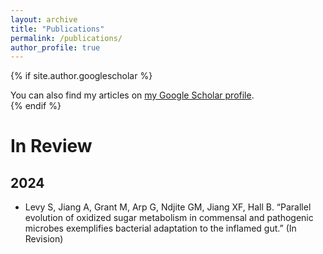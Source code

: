 ```yaml
---
layout: archive
title: "Publications"
permalink: /publications/
author_profile: true
---
```


{% if site.author.googlescholar %}
  <div class="wordwrap">You can also find my articles on <a href="{{site.author.googlescholar}}">my Google Scholar profile</a>.</div>
{% endif %}

# In Review
## 2024
+ Levy S, Jiang A, Grant M, Arp G, Ndjite GM, Jiang XF, Hall B. “Parallel evolution of oxidized sugar metabolism in commensal and pathogenic microbes exemplifies bacterial adaptation to the inflamed gut.” (In Revision)